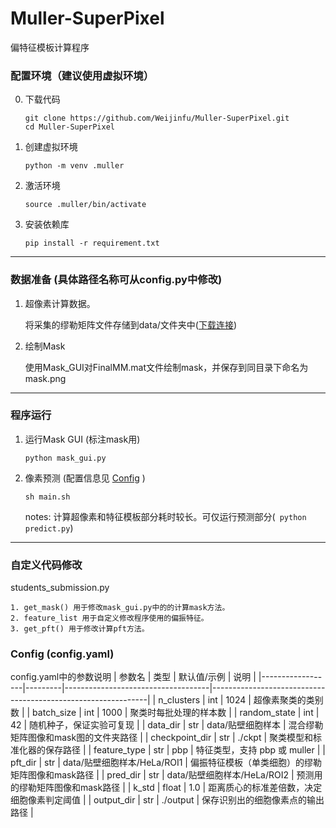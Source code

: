 # Muller-SuperPixel 
偏特征模板计算程序
### 配置环境（建议使用虚拟环境）
0. 下载代码
    ```
    git clone https://github.com/Weijinfu/Muller-SuperPixel.git
    cd Muller-SuperPixel
    ```
1. 创建虚拟环境
    ```
    python -m venv .muller
    ```
2. 激活环境
    ```
    source .muller/bin/activate
    ```
3. 安装依赖库
    ```
    pip install -r requirement.txt
    ```
---- 
### 数据准备 (具体路径名称可从config.py中修改)
1. 超像素计算数据。

    将采集的缪勒矩阵文件存储到data/文件夹中([下载连接](https://drive.google.com/file/d/1ah6lLDIRuEgeVQYy-wEM9buNtnjSs91F/view?usp=share_link))
    
2. 绘制Mask

    使用Mask_GUI对FinalMM.mat文件绘制mask，并保存到同目录下命名为mask.png

------
### 程序运行
1. 运行Mask GUI (标注mask用)
    ```
    python mask_gui.py 
    ```
2. 像素预测 (配置信息见 [Config](#config-configyaml) )
    ```
    sh main.sh
    ```
    notes: 计算超像素和特征模板部分耗时较长。可仅运行预测部分(``` python predict.py```)
---------
### 自定义代码修改
students_submission.py

    1. get_mask() 用于修改mask_gui.py中的的计算mask方法。
    2. feature_list 用于自定义修改程序使用的偏振特征。
    3. get_pft() 用于修改计算pft方法。

### Config (config.yaml) 
config.yaml中的参数说明
| 参数名           | 类型    | 默认值/示例                        | 说明                                                         |
|------------------|---------|------------------------------------|--------------------------------------------------------------|
| n_clusters       | int     | 1024                               | 超像素聚类的类别数                                           |
| batch_size       | int     | 1000                               | 聚类时每批处理的样本数                                       |
| random_state     | int     | 42                                 | 随机种子，保证实验可复现                                     |
| data_dir         | str     | data/贴壁细胞样本                  | 混合缪勒矩阵图像和mask图的文件夹路径                         |
| checkpoint_dir   | str     | ./ckpt                             | 聚类模型和标准化器的保存路径                                 |
| feature_type     | str     | pbp                                | 特征类型，支持 pbp 或 muller                                 |
| pft_dir          | str     | data/贴壁细胞样本/HeLa/ROI1        | 偏振特征模板（单类细胞）的缪勒矩阵图像和mask路径             |
| pred_dir         | str     | data/贴壁细胞样本/HeLa/ROI2        | 预测用的缪勒矩阵图像和mask路径                               |
| k_std            | float   | 1.0                                | 距离质心的标准差倍数，决定细胞像素判定阈值                   |
| output_dir       | str     | ./output                           | 保存识别出的细胞像素点的输出路径                             |
